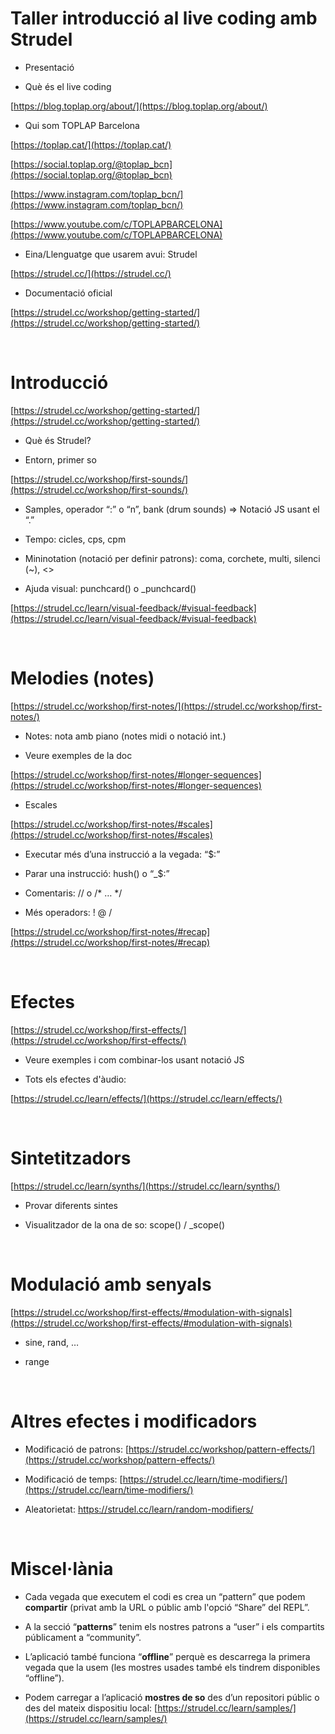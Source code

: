 # Taller introducció al live coding amb Strudel

- Presentació

- Què és el live coding

[https://blog.toplap.org/about/](https://blog.toplap.org/about/)

- Qui som TOPLAP Barcelona

[https://toplap.cat/](https://toplap.cat/)

[https://social.toplap.org/@toplap_bcn](https://social.toplap.org/@toplap_bcn)

[https://www.instagram.com/toplap_bcn/](https://www.instagram.com/toplap_bcn/)

[https://www.youtube.com/c/TOPLAPBARCELONA](https://www.youtube.com/c/TOPLAPBARCELONA)

- Eina/Llenguatge que usarem avui: Strudel

[https://strudel.cc/](https://strudel.cc/)

- Documentació oficial

[https://strudel.cc/workshop/getting-started/](https://strudel.cc/workshop/getting-started/)

<br />


# Introducció

[https://strudel.cc/workshop/getting-started/](https://strudel.cc/workshop/getting-started/)

- Què és Strudel?

- Entorn, primer so

[https://strudel.cc/workshop/first-sounds/](https://strudel.cc/workshop/first-sounds/)

- Samples, operador “:” o “n”, bank (drum sounds) => Notació JS usant el “.”

- Tempo: cicles, cps, cpm

- Mininotation (notació per definir patrons): coma, corchete, multi, silenci (~), <>

- Ajuda visual: punchcard() o _punchcard()

[https://strudel.cc/learn/visual-feedback/#visual-feedback](https://strudel.cc/learn/visual-feedback/#visual-feedback)

<br />


# Melodies (notes)

[https://strudel.cc/workshop/first-notes/](https://strudel.cc/workshop/first-notes/)

- Notes: nota amb piano (notes midi o notació int.)

- Veure exemples de la doc

[https://strudel.cc/workshop/first-notes/#longer-sequences](https://strudel.cc/workshop/first-notes/#longer-sequences)

- Escales

[https://strudel.cc/workshop/first-notes/#scales](https://strudel.cc/workshop/first-notes/#scales)

- Executar més d’una instrucció a la vegada: “$:”

- Parar una instrucció: hush() o “_$:”

- Comentaris: //  o  /* … */

- Més operadors: ! @ /

[https://strudel.cc/workshop/first-notes/#recap](https://strudel.cc/workshop/first-notes/#recap)

<br />


# Efectes

[https://strudel.cc/workshop/first-effects/](https://strudel.cc/workshop/first-effects/)

- Veure exemples i com combinar-los usant notació JS

- Tots els efectes d'àudio:

[https://strudel.cc/learn/effects/](https://strudel.cc/learn/effects/)

<br />


# Sintetitzadors

[https://strudel.cc/learn/synths/](https://strudel.cc/learn/synths/)

- Provar diferents sintes

- Visualitzador de la ona de so: scope() / _scope()

<br />


# Modulació amb senyals

[https://strudel.cc/workshop/first-effects/#modulation-with-signals](https://strudel.cc/workshop/first-effects/#modulation-with-signals)

- sine, rand, …

- range

<br />


# Altres efectes i modificadors

- Modificació de patrons: [https://strudel.cc/workshop/pattern-effects/](https://strudel.cc/workshop/pattern-effects/)

- Modificació de temps: [https://strudel.cc/learn/time-modifiers/](https://strudel.cc/learn/time-modifiers/)

- Aleatorietat: https://strudel.cc/learn/random-modifiers/

<br />


# Miscel·lània

- Cada vegada que executem el codi es crea un “pattern” que podem **compartir** (privat amb la URL o públic amb l'opció “Share” del REPL”.

- A la secció “**patterns**” tenim els nostres patrons a “user” i els compartits públicament a “community”.

- L’aplicació també funciona “**offline**” perquè es descarrega la primera vegada que la usem (les mostres usades també els tindrem disponibles “offline”).

- Podem carregar a l’aplicació **mostres de so** des d’un repositori públic o des del mateix dispositiu local: [https://strudel.cc/learn/samples/](https://strudel.cc/learn/samples/)
